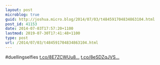 ```yaml
---
layout: post
microblog: true
guid: http://joshua.micro.blog/2014/07/03/t484591704834863104.html
post_id: 41153
date: 2014-07-03T17:57:20+1100
lastmod: 2019-07-30T17:41:48+1100
type: post
url: /2014/07/03/t484591704834863104.html
---
```

#duellingselfies [t.co/8E7ZCWUu8...](http://t.co/8E7ZCWUu8q) [t.co/8eSDZqJVS...](http://t.co/8eSDZqJVSa)
